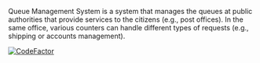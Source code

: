 Queue Management System is a system that manages the queues at public authorities that provide services to the citizens (e.g., post offices). In the same office, various counters can handle different types of requests (e.g., shipping or accounts management).

[![CodeFactor](https://www.codefactor.io/repository/github/mohamedmamdouh95/queue-management-system/badge)](https://www.codefactor.io/repository/github/mohamedmamdouh95/queue-management-system)
